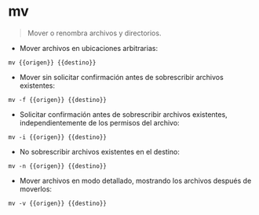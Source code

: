 # mv

> Mover o renombra archivos y directorios.

- Mover archivos en ubicaciones arbitrarias:

`mv {{origen}} {{destino}}`

- Mover sin solicitar confirmación antes de sobrescribir archivos existentes:

`mv -f {{origen}} {{destino}}`

- Solicitar confirmación antes de sobrescribir archivos existentes, independientemente de los permisos del archivo:

`mv -i {{origen}} {{destino}}`

- No sobrescribir archivos existentes en el destino:

`mv -n {{origen}} {{destino}}`

- Mover archivos en modo detallado, mostrando los archivos después de moverlos:

`mv -v {{origen}} {{destino}}`
